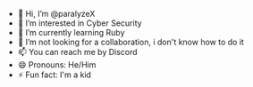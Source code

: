 - 👋 Hi, I’m @paralyzeX
- 👀 I’m interested in Cyber Security
- 🌱 I’m currently learning Ruby
- 💞️ I’m not looking for a collaboration, i don't know how to do it
- 📫 You can reach me by Discord
- 😄 Pronouns: He/Him
- ⚡ Fun fact: I'm a kid
